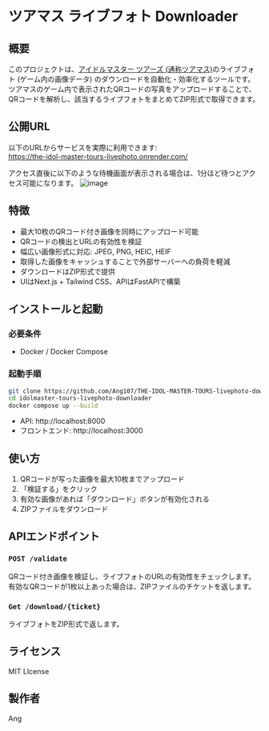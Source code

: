 # ツアマス ライブフォト Downloader  
## 概要
このプロジェクトは、[アイドルマスター ツアーズ (通称ツアマス)](https://bandainamco-am.co.jp/am/vg/idolmaster-tours/)のライブフォト (ゲーム内の画像データ) のダウンロードを自動化・効率化するツールです。  
ツアマスのゲーム内で表示されたQRコードの写真をアップロードすることで、QRコードを解析し、該当するライブフォトをまとめてZIP形式で取得できます。
## 公開URL
以下のURLからサービスを実際に利用できます:  
https://the-idol-master-tours-livephoto.onrender.com/  

アクセス直後に以下のような待機画面が表示される場合は、1分ほど待つとアクセス可能になります。
![image](https://github.com/user-attachments/assets/d96b8a7d-026c-4071-a375-be6ba7993446)

## 特徴
- 最大10枚のQRコード付き画像を同時にアップロード可能
- QRコードの検出とURLの有効性を検証
- 幅広い画像形式に対応: JPEG, PNG, HEIC, HEIF
- 取得した画像をキャッシュすることで外部サーバーへの負荷を軽減
- ダウンロードはZIP形式で提供
- UIはNext.js + Tailwind CSS、APIはFastAPIで構築
## インストールと起動
### 必要条件
- Docker / Docker Compose
### 起動手順
```bash
git clone https://github.com/Ang107/THE-IDOL-MASTER-TOURS-livephoto-downloader.git
cd idolmaster-tours-livephoto-downloader
docker compose up --build
```
- API: http://localhost:8000
- フロントエンド: http://localhost:3000
## 使い方
1. QRコードが写った画像を最大10枚までアップロード
2. 「検証する」をクリック
3. 有効な画像があれば「ダウンロード」ボタンが有効化される
4. ZIPファイルをダウンロード
## APIエンドポイント
### `POST /validate`  
QRコード付き画像を検証し、ライブフォトのURLの有効性をチェックします。
有効なQRコードが1枚以上あった場合は、ZIPファイルのチケットを返します。
### `Get /download/{ticket}`  
ライブフォトをZIP形式で返します。
## ライセンス
MIT LIcense

## 製作者
Ang


